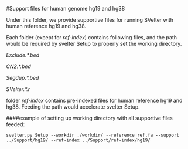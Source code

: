 #Support files for human genome hg19 and hg38

Under this folder, we provide supportive files for running SVelter with human reference hg19 and hg38.

Each folder (except for *ref-index*) contains following files, and the path would be required by svelter Setup to properly set the working directory.

_Exclude.*.bed_

_CN2.*.bed_

_Segdup.*.bed_

_SVelter.*.r_


folder *ref-index* contains pre-indexed files for human reference hg19 and hg38. Feeding the path would accelerate svelter Setup.

####example of setting up working directory with all supportive files feeded:
```
svelter.py Setup --workdir ./workdir/ --reference ref.fa --support ../Support/hg19/ --ref-index ../Support/ref-index/hg19/
```
